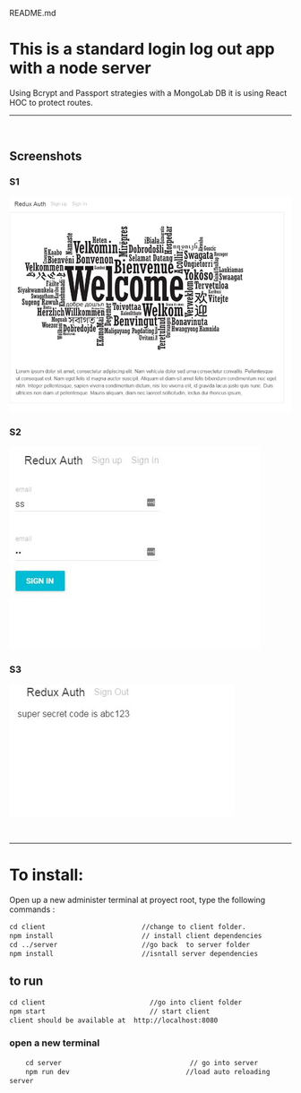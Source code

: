 README.md


# This is a standard login log out app with a node server
Using Bcrypt and Passport strategies with a MongoLab DB
it is using React HOC to protect routes.

<hr>
<br>


## Screenshots
### S1
![screenshot 1](./redux-auth1.JPG?raw=true)
### S2
![screenshot 1](./redux-auth2.JPG?raw=true)
### S3
![screenshot 1](./redux-auth3.JPG?raw=true)

<br>
<hr>

# To install:
Open up a new administer terminal at proyect root, type the following commands  :

    cd client                        //change to client folder.
    npm install                      // install client dependencies
    cd ../server                     //go back  to server folder
    npm install                      //isntall server dependencies

## to run

    cd client                          //go into client folder
    npm start                          // start client
    client should be available at  http://localhost:8080

 ### open a new terminal
        cd server                                // go into server
        npm run dev                             //load auto reloading server
